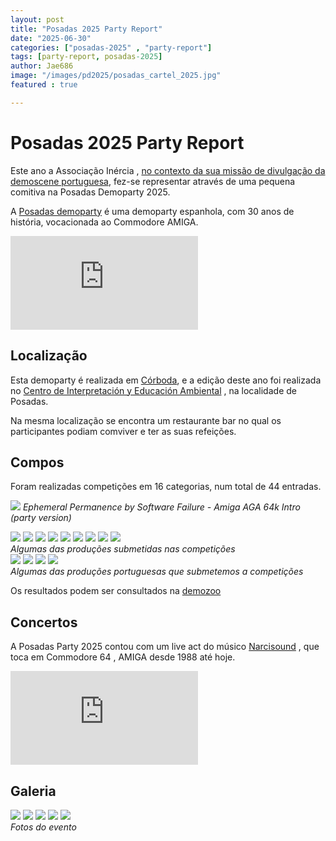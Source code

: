 ```yaml
---
layout: post
title: "Posadas 2025 Party Report"
date: "2025-06-30"
categories: ["posadas-2025" , "party-report"]
tags: [party-report, posadas-2025]
author: Jae686
image: "/images/pd2025/posadas_cartel_2025.jpg"
featured : true

---
```


# Posadas 2025 Party Report
Este ano a Associação Inércia , [no contexto da sua missão de divulgação da demoscene portuguesa](https://inercia.pt/?viewArticle=about_us&lang=pt), fez-se representar através de uma pequena comitiva na Posadas Demoparty 2025.

A [Posadas demoparty](https://posadasparty.com/) é uma demoparty espanhola, com 30 anos de história, vocacionada ao Commodore AMIGA.

<iframe src="https://www.youtube.com/embed/TCp1obvpAcA?si=b-Kivg4Xs05IrL82" frameborder="0" allowfullscreen></iframe>

## Localização

Esta demoparty é realizada em [Córboda](https://pt.wikipedia.org/wiki/C%C3%B3rdova_(Espanha)), e a edição deste ano foi realizada no [Centro de Interpretación y Educación Ambiental](https://goo.gl/maps/AertSasvGbskYPm66) , na localidade de Posadas.

Na mesma localização se encontra um restaurante bar no qual os participantes podiam comviver e ter as suas refeições.

## Compos
Foram realizadas competições em 16 categorias, num total de 44 entradas.

![](/images/pd2025/Ephemeral_Permanence_by_Software_Failure.png)
*Ephemeral Permanence by Software Failure - Amiga AGA 64k Intro (party version)*

<div class="gallery-box">
    <div class="gallery">
      <img src="/images/pd2025/Ninjyations.png">
      <img src="/images/pd2025/Xenomorph.jpg">
      <img src="/images/pd2025/Twelve_Jokers.png">
      <img src="/images/pd2025/Boreal_Dust.png">
      <img src="/images/pd2025/PosadasChronicles.png">
      <img src="/images/pd2025/planarTunnel.png">
      <img src="/images/pd2025/Magia.png">
      <img src="/images/pd2025/Androids.png">
      <img src="/images/pd2025/inCubus.png">
    </div>
    <em> Algumas das produções submetidas nas competições</em>
  </div>

  <div class="gallery-box">
    <div class="gallery">
      <img src="/images/pd2025/apagon.png">
      <img src="/images/pd2025/inercia2025.png">
      <img src="/images/pd2025/visat01.png">
      <img src="/images/pd2025/te_gusta.gif">
    </div>
    <em> Algumas das produções portuguesas que submetemos a competições</em>
  </div>

Os resultados podem ser consultados na [demozoo](https://demozoo.org/parties/5065/)

## Concertos
A Posadas Party 2025 contou com um live act do músico  [Narcisound](https://soundcloud.com/narciso-quintana) , que toca em  Commodore 64 , AMIGA desde 1988 até hoje.

<iframe src="https://www.youtube.com/embed/fz4a6HF72s4?si=Zq03xlF5OwVa10sD" frameborder="0" allowfullscreen></iframe>


## Galeria

<div class="gallery-box">
    <div class="gallery">
      <img src="/images/pd2025/posadas_01.jpg">
      <img src="/images/pd2025/posadas_02.jpg">
      <img src="/images/pd2025/posadas_05.jpg">
      <img src="/images/pd2025/posadas_04.jpg">
      <img src="/images/pd2025/posadas_03.jpg">
    </div>
    <em>Fotos do evento</em>
  </div>

